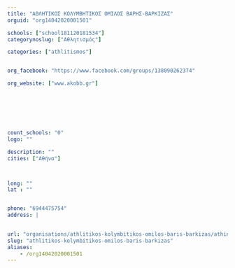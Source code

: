 ```yaml
---
title: "ΑΘΛΗΤΙΚΟΣ ΚΟΛΥΜΒΗΤΙΚΟΣ ΟΜΙΛΟΣ ΒΑΡΗΣ-ΒΑΡΚΙΖΑΣ"
orguid: "org14042020001501"

schools: ["school181120181534"]
categorynoslug: ["Αθλητισμός"]

categories: ["athlitismos"]


org_facebook: "https://www.facebook.com/groups/138090262374"

org_website: ["www.akobb.gr"]







count_schools: "0"
logo: ""

description: ""
cities: ["Αθήνα"]



long: ""
lat : ""


phone: "6944475754"
address: |
    

url: "organisations/athlitikos-kolymbitikos-omilos-baris-barkizas/athina/athlitismos"
slug: "athlitikos-kolymbitikos-omilos-baris-barkizas"
aliases:
    - /org14042020001501
---
```



